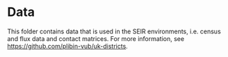 # Data

This folder contains data that is used in the SEIR environments, i.e. census and flux data and contact matrices. For more information, see <https://github.com/plibin-vub/uk-districts>.
